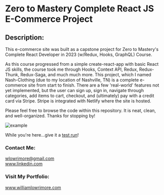 # Zero to Mastery Complete React JS E-Commerce Project

## Description:
This e-commerce site was built as a capstone project for Zero to Mastery's Complete React Developer in 2023 (w/Redux, Hooks, GraphQL) Course.<br />

As this course progressed from a simple create-react-app with basic React JS skills, the course took me through Hooks, Context API, Redux, Redux-Thunk, Redux-Saga, and much much more.  This project, which I named Nash-Clothing (due to my location of Nashville, TN) is a complete e-commerce site from start to finish.  There are a few 'real-world' features not yet implemented, but the user can sign up, sign in, navigate through categories, add items to cart, checkout, and (ultimately) pay with a credit card via Stripe.  Stripe is integrated with Netlify where the site is hosted.<br />

Please feel free to browse the code within this repository.  It is neat, clean, and well-organized. Thanks for stopping by!

<img src='src/assets/screen.png' alt='example' />

While you're here...give it a <a href='https://main--warm-marshmallow-8cdfc9.netlify.app/auth' target='_blank' rel='noreferrer'>test run</a>!

### Contact Me:
<a href='mailto:wlowrimore@gmail.com'>wlowrimore@gmail.com</a><br />
<a href='www.linkedin.com/in/william-lowrimore-21778310' target='_blank' rel='noreferrer'>www.linkedin.com</a>

### Visit My Portfolio:
<a href='https://www.williamlowrimore.com' target='_blank' rel='noreferrer'>www.williamlowrimore.com</a>